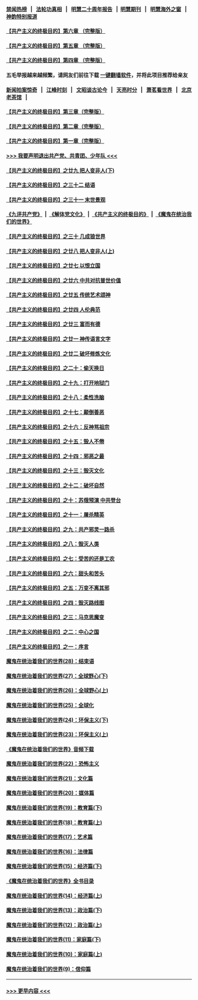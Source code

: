 #### [禁闻热榜](热点新闻.md?=0)  &nbsp;&nbsp;|&nbsp;&nbsp; [法轮功真相](https://github.com/gfw-breaker/truth/blob/master/README.md?=0) &nbsp;&nbsp;|&nbsp;&nbsp; [明慧二十周年报告](https://github.com/gfw-breaker/mh-reports/blob/master/README.md?=0) &nbsp;&nbsp;|&nbsp;&nbsp;[明慧期刊](https://github.com/gfw-breaker/mh-qikan) &nbsp;&nbsp;|&nbsp;&nbsp; [明慧海外之窗](https://github.com/gfw-breaker/mh-news/blob/master/README.md?=0) &nbsp;&nbsp;|&nbsp;&nbsp; [神韵特别报道](https://github.com/gfw-breaker/mh-news/blob/master/shenyun.md?=0)
#### [【共产主义的终极目的】第六章 （完整版）](../pages/nsc422/n11428913.md?t=03132031) 
#### [【共产主义的终极目的】第五章 （完整版）](../pages/nsc422/n11428912.md?t=03132031) 
#### [【共产主义的终极目的】第四章 （完整版）](../pages/nsc422/n11428907.md?t=03132031) 
#### 五毛举报越来越频繁，请网友们前往下载 [一键翻墙软件](https://github.com/gfw-breaker/ssr-accounts)，并将此项目推荐给亲友
#### [新闻拍案惊奇](https://github.com/gfw-breaker/banned-news/blob/master/pages/link4.md) &nbsp;&nbsp;|&nbsp;&nbsp; [江峰时刻](https://github.com/gfw-breaker/banned-news/blob/master/pages/link4.md) &nbsp;&nbsp;|&nbsp;&nbsp; [文昭谈古论今](https://github.com/gfw-breaker/banned-news/blob/master/pages/link4.md) &nbsp;&nbsp;|&nbsp;&nbsp; [天亮时分](https://github.com/gfw-breaker/banned-news/blob/master/pages/link4.md) &nbsp;&nbsp;|&nbsp;&nbsp; [萧茗看世界](https://github.com/gfw-breaker/banned-news/blob/master/pages/link4.md) &nbsp;&nbsp;|&nbsp;&nbsp; [北京老茶馆](https://github.com/gfw-breaker/banned-news/blob/master/pages/link4.md) &nbsp;&nbsp;|&nbsp;&nbsp; 
#### [【共产主义的终极目的】第三章（完整版）](../pages/nsc422/n11428848.md?t=03132031) 
#### [【共产主义的终极目的】第二章（完整版）](../pages/nsc422/n11428831.md?t=03132031) 
#### [【共产主义的终极目的】第一章（完整版）](../pages/nsc422/n11417651.md?t=03132031) 
#### [>>> 我要声明退出共产党、共青团、少年队 <<<](https://github.com/begood0513/goodnews/blob/master/quit/letter.md) 
#### [【共产主义的终极目的】之廿九 把人变非人(下)](../pages/nsc422/n11344140.md?t=03132031) 
#### [【共产主义的终极目的】之三十二 结语](../pages/nsc422/n11360535.md?t=03132031) 
#### [【共产主义的终极目的】之三十一 末世景观](../pages/nsc422/n11351129.md?t=03132031) 
#### [《九评共产党》](https://github.com/begood0513/9ping.md/blob/master/README.md) &nbsp;|&nbsp; [《解体党文化》](../../../../jtdwh.md/blob/master/README.md)  &nbsp;|&nbsp; [《共产主义的终极目的》](../../../../gczydzjmd.md/blob/master/README.md) &nbsp;|&nbsp; [《魔鬼在统治我们的世界》](../../../../mgztzwmdsj.md/blob/master/README.md) 
#### [【共产主义的终极目的】之三十 几成狼世界](../pages/nsc422/n11348280.md?t=03132031) 
#### [【共产主义的终极目的】之廿八 把人变非人(上)](../pages/nsc422/n11340492.md?t=03132031) 
#### [【共产主义的终极目的】之廿七 以恨立国](../pages/nsc422/n11336944.md?t=03132031) 
#### [【共产主义的终极目的】之廿六 中共对抗普世价值](../pages/nsc422/n11324785.md?t=03132031) 
#### [【共产主义的终极目的】之廿五 传统艺术颂神](../pages/nsc422/n11296396.md?t=03132031) 
#### [【共产主义的终极目的】之廿四 人伦典范](../pages/nsc422/n11296397.md?t=03132031) 
#### [【共产主义的终极目的】之廿三 富而有德](../pages/nsc422/n11283598.md?t=03132031) 
#### [【共产主义的终极目的】之廿一 神传语言文字](../pages/nsc422/n11263265.md?t=03132031) 
#### [【共产主义的终极目的】之廿二 破坏修炼文化](../pages/nsc422/n11245728.md?t=03132031) 
#### [【共产主义的终极目的】之二十：偷天换日](../pages/nsc422/n11238846.md?t=03132031) 
#### [【共产主义的终极目的】之十九：打开地狱门](../pages/nsc422/n11206376.md?t=03132031) 
#### [【共产主义的终极目的】之十八：柔性洗脑](../pages/nsc422/n11199994.md?t=03132031) 
#### [【共产主义的终极目的】之十七：颠倒善恶](../pages/nsc422/n11179782.md?t=03132031) 
#### [【共产主义的终极目的】之十六：反神骂祖宗](../pages/nsc422/n11166798.md?t=03132031) 
#### [【共产主义的终极目的】之十五：毁人不倦](../pages/nsc422/n11166792.md?t=03132031) 
#### [【共产主义的终极目的】之十四：邪恶之最](../pages/nsc422/n11150249.md?t=03132031) 
#### [【共产主义的终极目的】之十三：毁灭文化](../pages/nsc422/n11135227.md?t=03132031) 
#### [【共产主义的终极目的】之十二：破坏自然](../pages/nsc422/n11135214.md?t=03132031) 
#### [【共产主义的终极目的】之十：苏俄预演 中共登台](../pages/nsc422/n11118424.md?t=03132031) 
#### [【共产主义的终极目的】之十一：屠杀精英](../pages/nsc422/n11118442.md?t=03132031) 
#### [【共产主义的终极目的】之九：共产邪灵一路杀](../pages/nsc422/n11114139.md?t=03132031) 
#### [【共产主义的终极目的】之八：毁灭人类](../pages/nsc422/n11108503.md?t=03132031) 
#### [【共产主义的终极目的】之七：受苦的还是工农](../pages/nsc422/n11101809.md?t=03132031) 
#### [【共产主义的终极目的】之六：甜头和苦头](../pages/nsc422/n11096971.md?t=03132031) 
#### [【共产主义的终极目的】之五：万变不离其邪](../pages/nsc422/n11091285.md?t=03132031) 
#### [【共产主义的终极目的】之四：毁灭路线图](../pages/nsc422/n11086284.md?t=03132031) 
#### [【共产主义的终极目的】之三：马克思魔变](../pages/nsc422/n11061941.md?t=03132031) 
#### [【共产主义的终极目的】之二：中心之国](../pages/nsc422/n11047728.md?t=03132031) 
#### [【共产主义的终极目的】之一：序言](../pages/nsc422/n11086077.md?t=03132031) 
#### [魔鬼在统治着我们的世界(28)：结束语](../pages/nsc422/n10936246.md?t=03132031) 
#### [魔鬼在统治着我们的世界(27)：全球野心(下)](../pages/nsc422/n10928319.md?t=03132031) 
#### [魔鬼在统治着我们的世界(26)：全球野心(上)](../pages/nsc422/n10900318.md?t=03132031) 
#### [魔鬼在统治着我们的世界(25)：全球化](../pages/nsc422/n10788205.md?t=03132031) 
#### [魔鬼在统治着我们的世界(24)：环保主义(下)](../pages/nsc422/n10695307.md?t=03132031) 
#### [魔鬼在统治着我们的世界(23)：环保主义(上)](../pages/nsc422/n10688613.md?t=03132031) 
#### [《魔鬼在统治着我们的世界》音频下载](../pages/nsc422/n10635553.md?t=03132031) 
#### [魔鬼在统治着我们的世界(22)：恐怖主义](../pages/nsc422/n10614727.md?t=03132031) 
#### [魔鬼在统治着我们的世界(21)：文化篇](../pages/nsc422/n10597706.md?t=03132031) 
#### [魔鬼在统治着我们的世界(20)：媒体篇](../pages/nsc422/n10586579.md?t=03132031) 
#### [魔鬼在统治着我们的世界(19)：教育篇(下)](../pages/nsc422/n10564808.md?t=03132031) 
#### [魔鬼在统治着我们的世界(18)：教育篇(上)](../pages/nsc422/n10526970.md?t=03132031) 
#### [魔鬼在统治着我们的世界(17)：艺术篇](../pages/nsc422/n10499093.md?t=03132031) 
#### [魔鬼在统治着我们的世界(16)：法律篇](../pages/nsc422/n10485969.md?t=03132031) 
#### [魔鬼在统治着我们的世界(15)：经济篇(下)](../pages/nsc422/n10469975.md?t=03132031) 
#### [《魔鬼在统治着我们的世界》全书目录](../pages/nsc422/n10464261.md?t=03132031) 
#### [魔鬼在统治着我们的世界(14)：经济篇(上)](../pages/nsc422/n10457370.md?t=03132031) 
#### [魔鬼在统治着我们的世界(13)：政治篇(下)](../pages/nsc422/n10448270.md?t=03132031) 
#### [魔鬼在统治着我们的世界(12)：政治篇(上)](../pages/nsc422/n10444576.md?t=03132031) 
#### [魔鬼在统治着我们的世界(11)：家庭篇(下)](../pages/nsc422/n10440961.md?t=03132031) 
#### [魔鬼在统治着我们的世界(10)：家庭篇(上)](../pages/nsc422/n10435448.md?t=03132031) 
#### [魔鬼在统治着我们的世界(9)：信仰篇](../pages/nsc422/n10432159.md?t=03132031) 

----
#### [ >>> 更早内容 <<< ](../indexes/nsc422-earlier.md)
